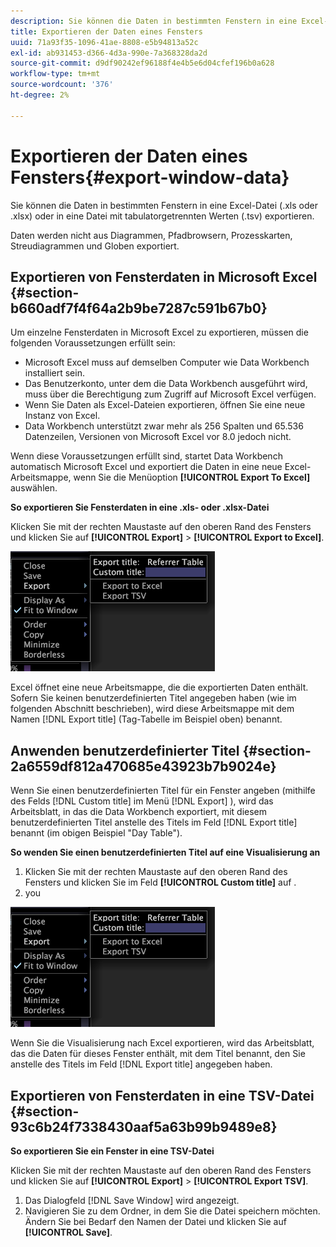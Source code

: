 ```yaml
---
description: Sie können die Daten in bestimmten Fenstern in eine Excel-Datei (.xls oder .xlsx) oder in eine Datei mit tabulatorgetrennten Werten (.tsv) exportieren.
title: Exportieren der Daten eines Fensters
uuid: 71a93f35-1096-41ae-8808-e5b94813a52c
exl-id: ab931453-d366-4d3a-990e-7a368328da2d
source-git-commit: d9df90242ef96188f4e4b5e6d04cfef196b0a628
workflow-type: tm+mt
source-wordcount: '376'
ht-degree: 2%

---
```


# Exportieren der Daten eines Fensters{#export-window-data}

Sie können die Daten in bestimmten Fenstern in eine Excel-Datei (.xls oder .xlsx) oder in eine Datei mit tabulatorgetrennten Werten (.tsv) exportieren.

Daten werden nicht aus Diagrammen, Pfadbrowsern, Prozesskarten, Streudiagrammen und Globen exportiert.

## Exportieren von Fensterdaten in Microsoft Excel {#section-b660adf7f4f64a2b9be7287c591b67b0}

Um einzelne Fensterdaten in Microsoft Excel zu exportieren, müssen die folgenden Voraussetzungen erfüllt sein:

* Microsoft Excel muss auf demselben Computer wie Data Workbench installiert sein.
* Das Benutzerkonto, unter dem die Data Workbench ausgeführt wird, muss über die Berechtigung zum Zugriff auf Microsoft Excel verfügen.
* Wenn Sie Daten als Excel-Dateien exportieren, öffnen Sie eine neue Instanz von Excel.
* Data Workbench unterstützt zwar mehr als 256 Spalten und 65.536 Datenzeilen, Versionen von Microsoft Excel vor 8.0 jedoch nicht.

Wenn diese Voraussetzungen erfüllt sind, startet Data Workbench automatisch Microsoft Excel und exportiert die Daten in eine neue Excel-Arbeitsmappe, wenn Sie die Menüoption **[!UICONTROL Export To Excel]** auswählen.

**So exportieren Sie Fensterdaten in eine .xls- oder .xlsx-Datei**

Klicken Sie mit der rechten Maustaste auf den oberen Rand des Fensters und klicken Sie auf **[!UICONTROL Export]** > **[!UICONTROL Export to Excel]**.

![](assets/mnu_window_TitleBar_Export.png)

Excel öffnet eine neue Arbeitsmappe, die die exportierten Daten enthält. Sofern Sie keinen benutzerdefinierten Titel angegeben haben (wie im folgenden Abschnitt beschrieben), wird diese Arbeitsmappe mit dem Namen [!DNL Export title] (Tag-Tabelle im Beispiel oben) benannt.

## Anwenden benutzerdefinierter Titel {#section-2a6559df812a470685e43923b7b9024e}

Wenn Sie einen benutzerdefinierten Titel für ein Fenster angeben (mithilfe des Felds [!DNL Custom title] im Menü [!DNL Export] ), wird das Arbeitsblatt, in das die Data Workbench exportiert, mit diesem benutzerdefinierten Titel anstelle des Titels im Feld [!DNL Export title] benannt (im obigen Beispiel &quot;Day Table&quot;).

**So wenden Sie einen benutzerdefinierten Titel auf eine Visualisierung an**

1. Klicken Sie mit der rechten Maustaste auf den oberen Rand des Fensters und klicken Sie im Feld **[!UICONTROL Custom title]** auf .
1. you

![](assets/mnu_window_TitleBar_Export.png)

Wenn Sie die Visualisierung nach Excel exportieren, wird das Arbeitsblatt, das die Daten für dieses Fenster enthält, mit dem Titel benannt, den Sie anstelle des Titels im Feld [!DNL Export title] angegeben haben.

## Exportieren von Fensterdaten in eine TSV-Datei {#section-93c6b24f7338430aaf5a63b99b9489e8}

**So exportieren Sie ein Fenster in eine TSV-Datei**

Klicken Sie mit der rechten Maustaste auf den oberen Rand des Fensters und klicken Sie auf **[!UICONTROL Export]** > **[!UICONTROL Export TSV]**.

1. Das Dialogfeld [!DNL Save Window] wird angezeigt.
1. Navigieren Sie zu dem Ordner, in dem Sie die Datei speichern möchten. Ändern Sie bei Bedarf den Namen der Datei und klicken Sie auf **[!UICONTROL Save]**.
